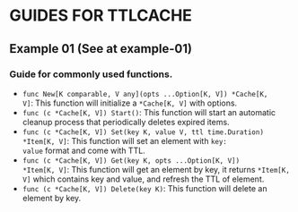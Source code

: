 # GUIDES FOR TTLCACHE

## Example 01 (See at example-01)

### Guide for commonly used functions.

- <code>func New[K comparable, V any](opts ...Option[K, V]) *Cache[K, V]</code>: This function will initialize a <code>*Cache[K, V]</code> with options.
- <code>func (c *Cache[K, V]) Start()</code>: This function will start an automatic cleanup process that periodically deletes expired items.
- <code>func (c *Cache[K, V]) Set(key K, value V, ttl time.Duration) *Item[K, V]</code>: This function will set an element with <code>key: value</code> format and come with TTL.
- <code>func (c *Cache[K, V]) Get(key K, opts ...Option[K, V]) *Item[K, V]</code>: This function will get an element by key, it returns <code>*Item[K, V]</code> which contains key and value, and refresh the TTL of element.
- <code>func (c *Cache[K, V]) Delete(key K)</code>: This function will delete an element by key.